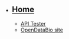 * ## [Home](Home)
  * [API Tester](Home#api_tester)
  * <a href="https://opendatabio.github.io" target="__blank" >OpenDataBio site</a>
<br>
<br>
<br>
<br>
<br>
<br>
<br>
